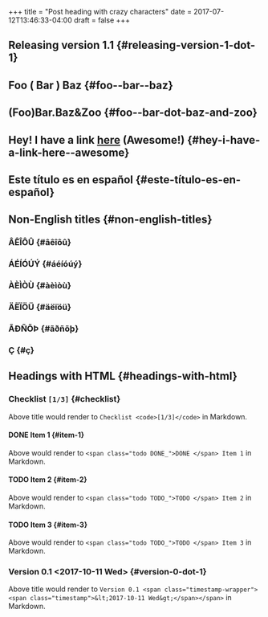 +++
title = "Post heading with crazy characters"
date = 2017-07-12T13:46:33-04:00
draft = false
+++

## Releasing version 1.1 {#releasing-version-1-dot-1}


## Foo ( Bar ) Baz {#foo--bar--baz}


## (Foo)Bar.Baz&Zoo {#foo--bar-dot-baz-and-zoo}


## Hey! I have a link [here](https://example.org) (Awesome!) {#hey-i-have-a-link-here--awesome}


## Este título es en español {#este-título-es-en-español}


## Non-English titles {#non-english-titles}


### ÂÊÎÔÛ {#âêîôû}


### ÁÉÍÓÚÝ {#áéíóúý}


### ÀÈÌÒÙ {#àèìòù}


### ÄËÏÖÜ {#äëïöü}


### ÃÐÑÕÞ {#ãðñõþ}


### Ç {#ç}


## Headings with HTML {#headings-with-html}


### Checklist <code>[1/3]</code> {#checklist}

Above title would render to `Checklist <code>[1/3]</code>` in
Markdown.


#### <span class="todo DONE_">DONE </span> Item 1 {#item-1}

Above would render to `<span class="todo DONE_">DONE </span> Item 1`
in Markdown.


#### <span class="todo TODO_">TODO </span> Item 2 {#item-2}

Above would render to `<span class="todo TODO_">TODO </span> Item 2`
in Markdown.


#### <span class="todo TODO_">TODO </span> Item 3 {#item-3}

Above would render to `<span class="todo TODO_">TODO </span> Item 3`
in Markdown.


### Version 0.1 <span class="timestamp-wrapper"><span class="timestamp">&lt;2017-10-11 Wed&gt;</span></span> {#version-0-dot-1}

Above title would render to `Version 0.1 <span
class="timestamp-wrapper"><span class="timestamp">&lt;2017-10-11
Wed&gt;</span></span>` in Markdown.
